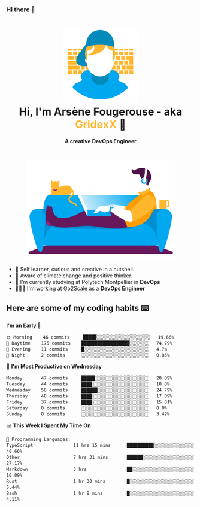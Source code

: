 ### Hi there 👋

<!--
**GridexX/gridexx** is a ✨ _special_ ✨ repository because its `README.md` (this file) appears on your GitHub profile.

Here are some ideas to get you started:

- 🔭 I’m currently working on ...
- 🌱 I’m currently learning ...
- 👯 I’m looking to collaborate on ...
- 🤔 I’m looking for help with ...
- 💬 Ask me about ...
- 📫 How to reach me: ...
- 😄 Pronouns: ...
- ⚡ Fun fact: ...
-->


<!-- Header -->
<h1 align="center">
  <img src="./images/user_profile.png" width="200">
  <br>
  Hi, I'm Arsène Fougerouse - aka <span style="color:#ffb72e">GridexX</span> 👋
</h1>


<p align="center">
  <b>A creative DevOps Engineer </b>
</p>
<br/>
<p align="center">
  <img src="./images/man_couch.png" width="400">
</p>

- 🎨 Self learner, curious and creative in a nutshell. 
- 🌱 Aware of climate change and positive thinker.
- 📕 I'm currently studying at Polytech Montpellier in **DevOps**
- 👨🏻‍💻 I'm working at [Go2Scale](r2devops.io) as a **DevOps Engineer**


## Here are some of my coding habits ⌨️

<!-- Add a section about tech and Ops stack
  Like this one : https://github.com/Xanthus58#-tech-stack
-->
<!--START_SECTION:waka-->
**I'm an Early 🐤** 

```text
🌞 Morning    46 commits     █████░░░░░░░░░░░░░░░░░░░░   19.66% 
🌆 Daytime    175 commits    ██████████████████░░░░░░░   74.79% 
🌃 Evening    11 commits     █░░░░░░░░░░░░░░░░░░░░░░░░   4.7% 
🌙 Night      2 commits      ░░░░░░░░░░░░░░░░░░░░░░░░░   0.85%

```
📅 **I'm Most Productive on Wednesday** 

```text
Monday       47 commits     █████░░░░░░░░░░░░░░░░░░░░   20.09% 
Tuesday      44 commits     ████░░░░░░░░░░░░░░░░░░░░░   18.8% 
Wednesday    58 commits     ██████░░░░░░░░░░░░░░░░░░░   24.79% 
Thursday     40 commits     ████░░░░░░░░░░░░░░░░░░░░░   17.09% 
Friday       37 commits     ████░░░░░░░░░░░░░░░░░░░░░   15.81% 
Saturday     0 commits      ░░░░░░░░░░░░░░░░░░░░░░░░░   0.0% 
Sunday       8 commits      ░░░░░░░░░░░░░░░░░░░░░░░░░   3.42%

```


📊 **This Week I Spent My Time On** 

```text
💬 Programming Languages: 
TypeScript               11 hrs 15 mins      ██████████░░░░░░░░░░░░░░░   40.66% 
Other                    7 hrs 31 mins       ██████░░░░░░░░░░░░░░░░░░░   27.17% 
Markdown                 3 hrs               ██░░░░░░░░░░░░░░░░░░░░░░░   10.89% 
Rust                     1 hr 30 mins        █░░░░░░░░░░░░░░░░░░░░░░░░   5.44% 
Bash                     1 hr 8 mins         █░░░░░░░░░░░░░░░░░░░░░░░░   4.11%

```


<!--END_SECTION:waka-->

